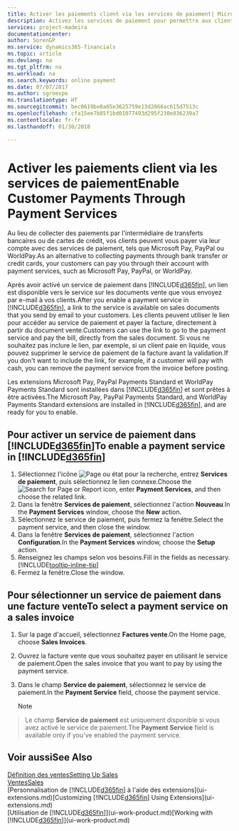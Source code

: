 ```yaml
---
title: Activer les paiements client via les services de paiement| Microsoft Docs
description: Activez les services de paiement pour permettre aux clients de payer facilement leurs factures.
services: project-madeira
documentationcenter: 
author: SorenGP
ms.service: dynamics365-financials
ms.topic: article
ms.devlang: na
ms.tgt_pltfrm: na
ms.workload: na
ms.search.keywords: online payment
ms.date: 07/07/2017
ms.author: sgroespe
ms.translationtype: HT
ms.sourcegitcommit: bec0619be0a65e3625759e13d2866ac615d7513c
ms.openlocfilehash: cfa15ee7b85f1bd01077493d295f230e836239a7
ms.contentlocale: fr-fr
ms.lasthandoff: 01/30/2018

---
```

# <a name="enable-customer-payments-through-payment-services"></a><span data-ttu-id="9936b-103">Activer les paiements client via les services de paiement</span><span class="sxs-lookup"><span data-stu-id="9936b-103">Enable Customer Payments Through Payment Services</span></span>
<span data-ttu-id="9936b-104">Au lieu de collecter des paiements par l'intermédiaire de transferts bancaires ou de cartes de crédit, vos clients peuvent vous payer via leur compte avec des services de paiement, tels que Microsoft Pay, PayPal ou WorldPay.</span><span class="sxs-lookup"><span data-stu-id="9936b-104">As an alternative to collecting payments through bank transfer or credit cards, your customers can pay you through their account with payment services, such as Microsoft Pay, PayPal, or WorldPay.</span></span>  

<span data-ttu-id="9936b-105">Après avoir activé un service de paiement dans [!INCLUDE[d365fin](includes/d365fin_md.md)], un lien est disponible vers le service sur les documents vente que vous envoyez par e-mail à vos clients.</span><span class="sxs-lookup"><span data-stu-id="9936b-105">After you enable a payment service in [!INCLUDE[d365fin](includes/d365fin_md.md)], a link to the service is available on sales documents that you send by email to your customers.</span></span> <span data-ttu-id="9936b-106">Les clients peuvent utiliser le lien pour accéder au service de paiement et payer la facture, directement à partir du document vente.</span><span class="sxs-lookup"><span data-stu-id="9936b-106">Customers can use the link to go to the payment service and pay the bill, directly from the sales document.</span></span> <span data-ttu-id="9936b-107">Si vous ne souhaitez pas inclure le lien, par exemple, si un client paie en liquide, vous pouvez supprimer le service de paiement de la facture avant la validation.</span><span class="sxs-lookup"><span data-stu-id="9936b-107">If you don't want to include the link, for example, if a customer will pay with cash, you can remove the payment service from the invoice before posting.</span></span>  

<span data-ttu-id="9936b-108">Les extensions Microsoft Pay, PayPal Payments Standard et WorldPay Payments Standard sont installées dans [!INCLUDE[d365fin](includes/d365fin_md.md)] et sont prêtes à être activées.</span><span class="sxs-lookup"><span data-stu-id="9936b-108">The Microsoft Pay, PayPal Payments Standard, and WorldPay Payments Standard extensions are installed in [!INCLUDE[d365fin](includes/d365fin_md.md)], and are ready for you to enable.</span></span>  

## <a name="to-enable-a-payment-service-in-included365finincludesd365finmdmd"></a><span data-ttu-id="9936b-109">Pour activer un service de paiement dans [!INCLUDE[d365fin](includes/d365fin_md.md)]</span><span class="sxs-lookup"><span data-stu-id="9936b-109">To enable a payment service in [!INCLUDE[d365fin](includes/d365fin_md.md)]</span></span>
1. <span data-ttu-id="9936b-110">Sélectionnez l'icône ![Page ou état pour la recherche](media/ui-search/search_small.png "Page ou état pour la recherche"), entrez **Services de paiement**, puis sélectionnez le lien connexe.</span><span class="sxs-lookup"><span data-stu-id="9936b-110">Choose the ![Search for Page or Report](media/ui-search/search_small.png "Search for Page or Report icon") icon, enter **Payment Services**, and then choose the related link.</span></span>  
2. <span data-ttu-id="9936b-111">Dans la fenêtre **Services de paiement**, sélectionnez l'action **Nouveau**.</span><span class="sxs-lookup"><span data-stu-id="9936b-111">In the **Payment Services** window, choose the **New** action.</span></span>  
3. <span data-ttu-id="9936b-112">Sélectionnez le service de paiement, puis fermez la fenêtre.</span><span class="sxs-lookup"><span data-stu-id="9936b-112">Select the payment service, and then close the window.</span></span>  
4. <span data-ttu-id="9936b-113">Dans la fenêtre **Services de paiement**, sélectionnez l'action **Configuration**.</span><span class="sxs-lookup"><span data-stu-id="9936b-113">In the **Payment Services** window, choose the **Setup** action.</span></span>  
5. <span data-ttu-id="9936b-114">Renseignez les champs selon vos besoins.</span><span class="sxs-lookup"><span data-stu-id="9936b-114">Fill in the fields as necessary.</span></span> [!INCLUDE[tooltip-inline-tip](includes/tooltip-inline-tip_md.md)]  
6. <span data-ttu-id="9936b-115">Fermez la fenêtre.</span><span class="sxs-lookup"><span data-stu-id="9936b-115">Close the window.</span></span>  

## <a name="to-select-a-payment-service-on-a-sales-invoice"></a><span data-ttu-id="9936b-116">Pour sélectionner un service de paiement dans une facture vente</span><span class="sxs-lookup"><span data-stu-id="9936b-116">To select a payment service on a sales invoice</span></span>
1. <span data-ttu-id="9936b-117">Sur la page d'accueil, sélectionnez **Factures vente**.</span><span class="sxs-lookup"><span data-stu-id="9936b-117">On the Home page, choose **Sales Invoices**.</span></span>  
2. <span data-ttu-id="9936b-118">Ouvrez la facture vente que vous souhaitez payer en utilisant le service de paiement.</span><span class="sxs-lookup"><span data-stu-id="9936b-118">Open the sales invoice that you want to pay by using the payment service.</span></span>  
3. <span data-ttu-id="9936b-119">Dans le champ **Service de paiement**, sélectionnez le service de paiement.</span><span class="sxs-lookup"><span data-stu-id="9936b-119">In the **Payment Service** field, choose the payment service.</span></span>  

    > [!NOTE]  
>   <span data-ttu-id="9936b-120">Le champ **Service de paiement** est uniquement disponible si vous avez activé le service de paiement.</span><span class="sxs-lookup"><span data-stu-id="9936b-120">The **Payment Service** field is available only if you've enabled the payment service.</span></span>  

## <a name="see-also"></a><span data-ttu-id="9936b-121">Voir aussi</span><span class="sxs-lookup"><span data-stu-id="9936b-121">See Also</span></span>  
[<span data-ttu-id="9936b-122">Définition des ventes</span><span class="sxs-lookup"><span data-stu-id="9936b-122">Setting Up Sales</span></span>](sales-setup-sales.md)  
[<span data-ttu-id="9936b-123">Ventes</span><span class="sxs-lookup"><span data-stu-id="9936b-123">Sales</span></span>](sales-manage-sales.md)  
<span data-ttu-id="9936b-124">[Personnalisation de [!INCLUDE[d365fin](includes/d365fin_md.md)] à l'aide des extensions](ui-extensions.md)</span><span class="sxs-lookup"><span data-stu-id="9936b-124">[Customizing [!INCLUDE[d365fin](includes/d365fin_md.md)] Using Extensions](ui-extensions.md)</span></span>  
<span data-ttu-id="9936b-125">[Utilisation de [!INCLUDE[d365fin](includes/d365fin_md.md)]](ui-work-product.md)</span><span class="sxs-lookup"><span data-stu-id="9936b-125">[Working with [!INCLUDE[d365fin](includes/d365fin_md.md)]](ui-work-product.md)</span></span>  


